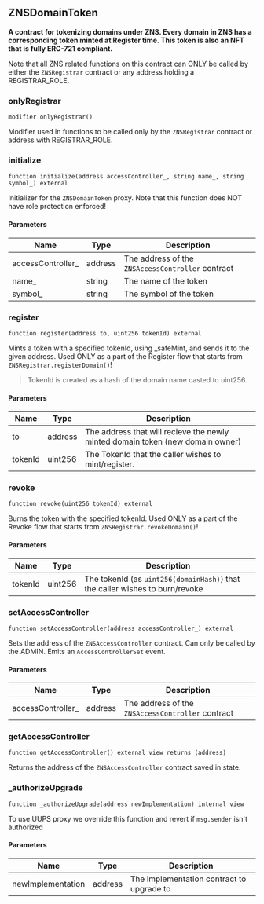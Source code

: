 ## ZNSDomainToken


**A contract for tokenizing domains under ZNS. Every domain in ZNS has a corresponding token
minted at Register time. This token is also an NFT that is fully ERC-721 compliant.**



Note that all ZNS related functions on this contract can ONLY be called by either
the `ZNSRegistrar` contract or any address holding a REGISTRAR_ROLE.



### onlyRegistrar

```solidity
modifier onlyRegistrar()
```


Modifier used in functions to be called only by the `ZNSRegistrar` contract
or address with REGISTRAR_ROLE.




### initialize

```solidity
function initialize(address accessController_, string name_, string symbol_) external
```


Initializer for the `ZNSDomainToken` proxy.
Note that this function does NOT have role protection enforced!


#### Parameters

| Name | Type | Description |
| ---- | ---- | ----------- |
| accessController_ | address | The address of the `ZNSAccessController` contract |
| name_ | string | The name of the token |
| symbol_ | string | The symbol of the token |


### register

```solidity
function register(address to, uint256 tokenId) external
```


Mints a token with a specified tokenId, using _safeMint, and sends it to the given address.
Used ONLY as a part of the Register flow that starts from ``ZNSRegistrar.registerDomain()``!
> TokenId is created as a hash of the domain name casted to uint256.


#### Parameters

| Name | Type | Description |
| ---- | ---- | ----------- |
| to | address | The address that will recieve the newly minted domain token (new domain owner) |
| tokenId | uint256 | The TokenId that the caller wishes to mint/register. |


### revoke

```solidity
function revoke(uint256 tokenId) external
```


Burns the token with the specified tokenId.
Used ONLY as a part of the Revoke flow that starts from ``ZNSRegistrar.revokeDomain()``!


#### Parameters

| Name | Type | Description |
| ---- | ---- | ----------- |
| tokenId | uint256 | The tokenId (as `uint256(domainHash)`) that the caller wishes to burn/revoke |


### setAccessController

```solidity
function setAccessController(address accessController_) external
```




Sets the address of the `ZNSAccessController` contract.
Can only be called by the ADMIN. Emits an `AccessControllerSet` event.

#### Parameters

| Name | Type | Description |
| ---- | ---- | ----------- |
| accessController_ | address | The address of the `ZNSAccessController` contract |


### getAccessController

```solidity
function getAccessController() external view returns (address)
```




Returns the address of the `ZNSAccessController` contract saved in state.



### _authorizeUpgrade

```solidity
function _authorizeUpgrade(address newImplementation) internal view
```


To use UUPS proxy we override this function and revert if `msg.sender` isn't authorized


#### Parameters

| Name | Type | Description |
| ---- | ---- | ----------- |
| newImplementation | address | The implementation contract to upgrade to |



